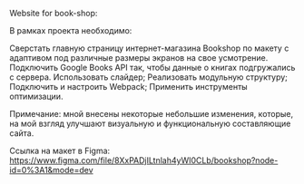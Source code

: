 Website for book-shop:

В рамках проекта необходимо:

Сверстать главную страницу интернет-магазина Bookshop по макету c адаптивом под различные размеры экранов на свое усмотрение.
Подключить Google Books API так, чтобы данные о книгах подгружались с сервера.
Использовать слайдер;
Реализовать модульную структуру;
Подключить и настроить Webpack;
Применить инструменты оптимизации.

Примечание:
мной внесены некоторые небольшие изменения, которые, на мой взгляд улучшают визуальную и функциональную составляющие сайта.

Ссылка на макет в Figma: https://www.figma.com/file/8XxPADjILtnlah4yWI0CLb/bookshop?node-id=0%3A1&mode=dev
